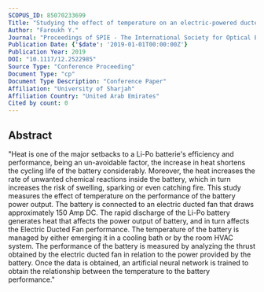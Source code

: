 ```yaml
---
SCOPUS_ID: 85070233699
Title: "Studying the effect of temperature on an electric-powered ducted fan using artificial neural networks"
Author: "Faroukh Y."
Journal: "Proceedings of SPIE - The International Society for Optical Engineering"
Publication Date: {'$date': '2019-01-01T00:00:00Z'}
Publication Year: 2019
DOI: "10.1117/12.2522985"
Source Type: "Conference Proceeding"
Document Type: "cp"
Document Type Description: "Conference Paper"
Affiliation: "University of Sharjah"
Affiliation Country: "United Arab Emirates"
Cited by count: 0
---
```


## Abstract
"Heat is one of the major setbacks to a Li-Po batterie's efficiency and performance, being an un-avoidable factor, the increase in heat shortens the cycling life of the battery considerably. Moreover, the heat increases the rate of unwanted chemical reactions inside the battery, which in turn increases the risk of swelling, sparking or even catching fire. This study measures the effect of temperature on the performance of the battery power output. The battery is connected to an electric ducted fan that draws approximately 150 Amp DC. The rapid discharge of the Li-Po battery generates heat that affects the power output of battery, and in turn affects the Electric Ducted Fan performance. The temperature of the battery is managed by either emerging it in a cooling bath or by the room HVAC system. The performance of the battery is measured by analyzing the thrust obtained by the electric ducted fan in relation to the power provided by the battery. Once the data is obtained, an artificial neural network is trained to obtain the relationship between the temperature to the battery performance."
